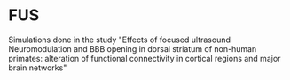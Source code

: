 # FUS

Simulations done in the study "Effects of focused ultrasound Neuromodulation and BBB opening in dorsal striatum of non-human primates: alteration of functional connectivity in cortical regions and major brain networks"
